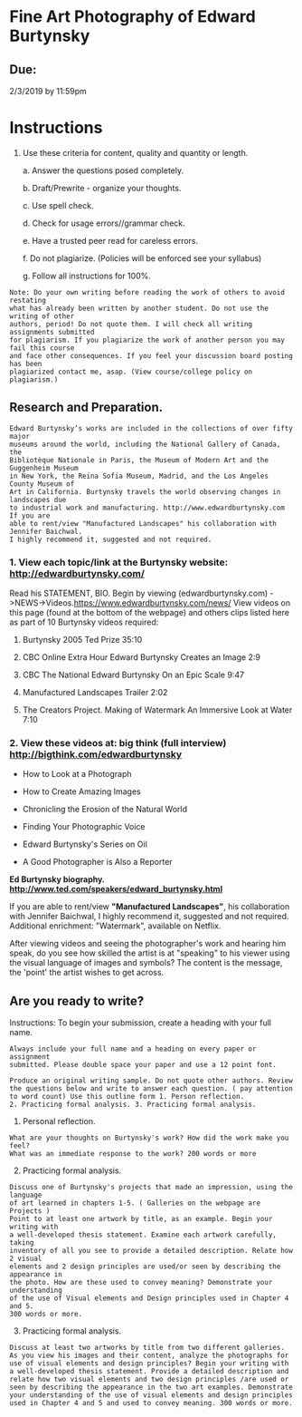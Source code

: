 # Fine Art Photography of Edward Burtynsky

## Due:
2/3/2019 by 11:59pm 

# Instructions

1. Use these criteria for content, quality and quantity or length. 

    a. Answer the questions posed completely.

    b. Draft/Prewrite - organize your thoughts.

    c. Use spell check.

    d. Check for usage errors//grammar check.

    e. Have a trusted peer read for careless errors.

    f. Do not plagiarize. (Policies will be enforced see your syllabus)

    g. Follow all instructions for 100%.

```
Note: Do your own writing before reading the work of others to avoid restating
what has already been written by another student. Do not use the writing of other
authors, period! Do not quote them. I will check all writing assignments submitted
for plagiarism. If you plagiarize the work of another person you may fail this course
and face other consequences. If you feel your discussion board posting has been
plagiarized contact me, asap. (View course/college policy on plagiarism.)
```

## Research and Preparation.

```
Edward Burtynsky’s works are included in the collections of over fifty major
museums around the world, including the National Gallery of Canada, the
Bibliotèque Nationale in Paris, the Museum of Modern Art and the Guggenheim Museum
in New York, the Reina Sofia Museum, Madrid, and the Los Angeles County Museum of
Art in California. Burtynsky travels the world observing changes in landscapes due
to industrial work and manufacturing. http://www.edwardburtynsky.com If you are
able to rent/view "Manufactured Landscapes" his collaboration with Jennifer Baichwal.
I highly recommend it, suggested and not required.
```

### 1. View each topic/link at the Burtynsky website: http://edwardburtynsky.com/
Read his STATEMENT, BIO. Begin by viewing (edwardburtynsky.com) ->NEWS->Videos.https://www.edwardburtynsky.com/news/ View videos on this page (found at the bottom of the webpage) and others clips listed here as part of 10 Burtynsky videos required:

1. Burtynsky 2005 Ted Prize 35:10

2. CBC Online Extra Hour Edward Burtynsky Creates an Image 2:9

3. CBC The National Edward Burtynsky On an Epic Scale 9:47

4. Manufactured Landscapes Trailer 2:02

5. The Creators Project. Making of Watermark An Immersive Look at Water 7:10

### 2. View these videos at: big think (full interview) http://bigthink.com/edwardburtynsky

- How to Look at a Photograph

- How to Create Amazing Images

- Chronicling the Erosion of the Natural World

- Finding Your Photographic Voice

- Edward Burtynsky's Series on Oil

- A Good Photographer is Also a Reporter

**Ed Burtynsky biography. http://www.ted.com/speakers/edward_burtynsky.html**

If you are able to rent/view **"Manufactured Landscapes"**, his collaboration with Jennifer Baichwal, I highly recommend it, suggested and not required. Additional enrichment: "Watermark", available on Netflix. 

After viewing videos and seeing the photographer's work and hearing him speak, do you see how skilled the artist is at "speaking" to his viewer using the visual language of images and symbols? The content is the message, the 'point' the artist wishes to get across.

## Are you ready to write?

Instructions: To begin your submission, create a heading with your full name.

```
Always include your full name and a heading on every paper or assignment
submitted. Please double space your paper and use a 12 point font.

Produce an original writing sample. Do not quote other authors. Review
the questions below and write to answer each question. ( pay attention
to word count) Use this outline form 1. Person reflection.
2. Practicing formal analysis. 3. Practicing formal analysis.
```

1. Personal reflection.

```
What are your thoughts on Burtynsky's work? How did the work make you feel?
What was an immediate response to the work? 200 words or more
```

2. Practicing formal analysis.

```
Discuss one of Burtynsky's projects that made an impression, using the language
of art learned in chapters 1-5. ( Galleries on the webpage are Projects )
Point to at least one artwork by title, as an example. Begin your writing with
a well-developed thesis statement. Examine each artwork carefully, taking
inventory of all you see to provide a detailed description. Relate how 2 visual
elements and 2 design principles are used/or seen by describing the appearance in
the photo. How are these used to convey meaning? Demonstrate your understanding
of the use of Visual elements and Design principles used in Chapter 4 and 5.
300 words or more.
```

3. Practicing formal analysis.

```
Discuss at least two artworks by title from two different galleries.
As you view his images and their content, analyze the photographs for
use of visual elements and design principles? Begin your writing with
a well-developed thesis statement. Provide a detailed description and
relate how two visual elements and two design principles /are used or
seen by describing the appearance in the two art examples. Demonstrate
your understanding of the use of visual elements and design principles
used in Chapter 4 and 5 and used to convey meaning. 300 words or more.
```
